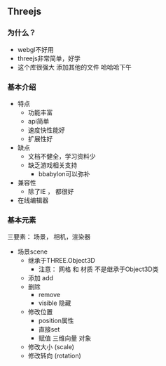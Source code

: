 ## Threejs

### 为什么？

- webgl不好用
- threejs非常简单，好学
- 这个库很强大
添加其他的文件
哈哈哈下午



### 基本介绍

- 特点
  - 功能丰富
  - api简单
  - 速度快性能好
  - 扩展性好
- 缺点
  - 文档不健全，学习资料少
  - 缺乏游戏相关支持
    - bbabylon可以弥补
- 兼容性
  - 除了IE ， 都很好
- 在线编辑器

### 基本元素

三要素： 场景， 相机，渲染器

- 场景scene
  - 继承于THREE.Object3D
    - 注意： 网格 和 材质 不是继承于Object3D类
  - 添加 add
  - 删除
    - remove
    - visible 隐藏
  - 修改位置
    - position属性
    - 直接set
    - 赋值 三维向量 对象
  - 修改大小 (scale)
  - 修改转向 (rotation)

